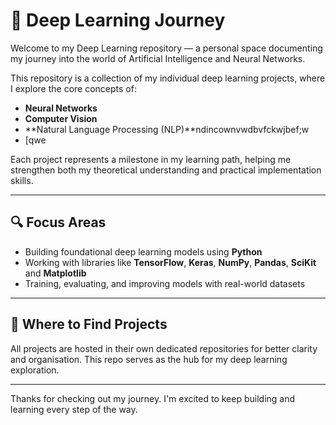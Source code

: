 # 🧠 Deep Learning Journey

Welcome to my Deep Learning repository — a personal space documenting my journey into the world of Artificial Intelligence and Neural Networks.

This repository is a collection of my individual deep learning projects, where I explore the core concepts of:

- **Neural Networks**
- **Computer Vision**
- **Natural Language Processing (NLP)**ndincownvwdbvfckwjbef;w
- [qwe

Each project represents a milestone in my learning path, helping me strengthen both my theoretical understanding and practical implementation skills.

---

## 🔍 Focus Areas

- Building foundational deep learning models using **Python**
- Working with libraries like **TensorFlow**, **Keras**, **NumPy**, **Pandas**, **SciKit** and **Matplotlib**
- Training, evaluating, and improving models with real-world datasets

---

## 📁 Where to Find Projects

All projects are hosted in their own dedicated repositories for better clarity and organisation. This repo serves as the hub for my deep learning exploration.

---

Thanks for checking out my journey. I'm excited to keep building and learning every step of the way.
